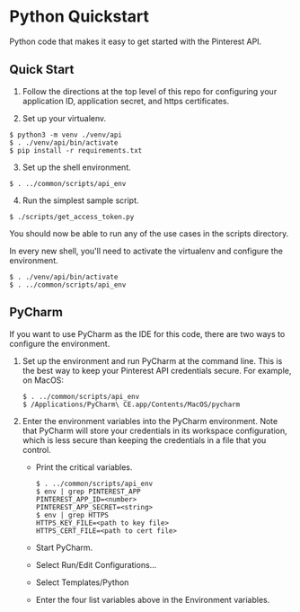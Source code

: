 # Python Quickstart

Python code that makes it easy to get started with the Pinterest API.

## Quick Start

1. Follow the directions at the top level of this repo for configuring
your application ID, application secret, and https certificates.

2. Set up your virtualenv.

```
$ python3 -m venv ./venv/api
$ . ./venv/api/bin/activate
$ pip install -r requirements.txt
```

3. Set up the shell environment.

```
$ . ../common/scripts/api_env
```

4. Run the simplest sample script.

```
$ ./scripts/get_access_token.py
```

You should now be able to run any of the use cases in the scripts directory.

In every new shell, you'll need to activate the virtualenv and configure the environment.

```
$ . ./venv/api/bin/activate
$ . ../common/scripts/api_env
```

## PyCharm

If you want to use PyCharm as the IDE for this code, there are two ways
to configure the environment.

1. Set up the environment and run PyCharm at the command line. This is the best way to keep your Pinterest API credentials secure. For example, on MacOS:

   ```
   $ . ../common/scripts/api_env
   $ /Applications/PyCharm\ CE.app/Contents/MacOS/pycharm
   ```

2. Enter the environment variables into the PyCharm environment. Note that PyCharm will store your credentials in its workspace configuration,
which is less secure than keeping the credentials in a file that you control.

   * Print the critical variables.

     ```
     $ . ../common/scripts/api_env
     $ env | grep PINTEREST_APP
     PINTEREST_APP_ID=<number>
     PINTEREST_APP_SECRET=<string>
     $ env | grep HTTPS
     HTTPS_KEY_FILE=<path to key file>
     HTTPS_CERT_FILE=<path to cert file>
     ```

   * Start PyCharm.
   * Select Run/Edit Configurations...
   * Select Templates/Python
   * Enter the four list variables above in the Environment variables.

